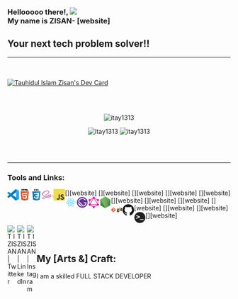 ### Hellooooo there!, <img src="https://raw.githubusercontent.com/MartinHeinz/MartinHeinz/master/wave.gif" width="30px"> <br /> My name is ZISAN- [website]



## Your next tech problem solver!!

---

<br /><br />
<a href="https://app.daily.dev/tauhidulislamzisan"><img src="https://api.daily.dev/devcards/v2/oX0OqLJz8chlwRmxBPbXo.png?type=default&r=qvg" width="356" alt="Tauhidul Islam Zisan's Dev Card"/></a>

<br /><br />

<p align="center"><img src="https://github-readme-stats.vercel.app/api/top-langs?username=itay1313&show_icons=true&locale=en&layout=compact&theme=dracula" alt="itay1313" />
<br />

<p align="center"><img width="400"  src="https://github-readme-stats.vercel.app/api?username=itay1313&show_icons=true&locale=en&theme=dracula" alt="itay1313" />
<img width="400" src="https://github-readme-streak-stats.herokuapp.com/?user=itay1313&theme=dracula" alt="itay1313" /></p>

<br /><br />

---
### Tools and Links:

[<img align="left" alt="Visual Studio Code" width="26px" src="https://raw.githubusercontent.com/github/explore/80688e429a7d4ef2fca1e82350fe8e3517d3494d/topics/visual-studio-code/visual-studio-code.png" />][website]
[<img align="left" alt="HTML5" width="26px" src="https://raw.githubusercontent.com/github/explore/80688e429a7d4ef2fca1e82350fe8e3517d3494d/topics/html/html.png" />][website]
[<img align="left" alt="CSS3" width="26px" src="https://raw.githubusercontent.com/github/explore/80688e429a7d4ef2fca1e82350fe8e3517d3494d/topics/css/css.png" />][website]
[<img align="left" alt="Sass" width="26px" src="https://raw.githubusercontent.com/github/explore/80688e429a7d4ef2fca1e82350fe8e3517d3494d/topics/sass/sass.png" />][website]
[<img align="left" alt="JavaScript" width="26px" src="https://raw.githubusercontent.com/github/explore/80688e429a7d4ef2fca1e82350fe8e3517d3494d/topics/javascript/javascript.png" />][website]
[<img align="left" alt="React" width="26px" src="https://raw.githubusercontent.com/github/explore/80688e429a7d4ef2fca1e82350fe8e3517d3494d/topics/react/react.png" />][website]
[<img align="left" alt="Gatsby" width="26px" src="https://raw.githubusercontent.com/github/explore/e94815998e4e0713912fed477a1f346ec04c3da2/topics/gatsby/gatsby.png" />][website]
[<img align="left" alt="GraphQL" width="26px" src="https://raw.githubusercontent.com/github/explore/80688e429a7d4ef2fca1e82350fe8e3517d3494d/topics/graphql/graphql.png" />][website]
[<img align="left" alt="Node.js" width="26px" src="https://raw.githubusercontent.com/github/explore/80688e429a7d4ef2fca1e82350fe8e3517d3494d/topics/nodejs/nodejs.png" />][website]
[<img align="left" alt="Git" width="26px" src="https://raw.githubusercontent.com/github/explore/80688e429a7d4ef2fca1e82350fe8e3517d3494d/topics/git/git.png" />][website]
[<img align="left" alt="GitHub" width="26px" src="https://raw.githubusercontent.com/github/explore/78df643247d429f6cc873026c0622819ad797942/topics/github/github.png" />][website]
[<img align="left" alt="Terminal" width="26px" src="https://raw.githubusercontent.com/github/explore/80688e429a7d4ef2fca1e82350fe8e3517d3494d/topics/terminal/terminal.png" />][website]


[<img align="left" alt="T I ZISAN | Twitter" width="22px" src="https://cdn.jsdelivr.net/npm/simple-icons@v3/icons/twitter.svg" />][twitter]
[<img align="left" alt="T I ZISAN | LinkedIn" width="22px" src="https://cdn.jsdelivr.net/npm/simple-icons@v3/icons/linkedin.svg" />][linkedin]
[<img align="left" alt="T I ZISAN | Instagram" width="22px" src="https://cdn.jsdelivr.net/npm/simple-icons@v3/icons/instagram.svg" />][instagram]

<br />
<br />

## My [Arts &] Craft: 

I am a skilled FULL STACK DEVELOPER



[twitter]: http://twitter.com/ti_zisan
[instagram]: https://www.instagram.com/ti_zisan
[linkedin]: https://www.linkedin.com/in/ti-zisan
